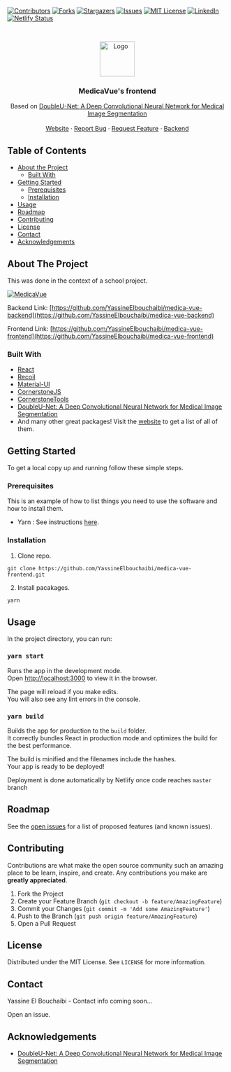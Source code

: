 <!-- PROJECT SHIELDS -->
<!--
*** I'm using markdown "reference style" links for readability.
*** Reference links are enclosed in brackets [ ] instead of parentheses ( ).
*** See the bottom of this document for the declaration of the reference variables
*** for contributors-url, forks-url, etc. This is an optional, concise syntax you may use.
*** https://www.markdownguide.org/basic-syntax/#reference-style-links
-->
[![Contributors][contributors-shield]][contributors-url]
[![Forks][forks-shield]][forks-url]
[![Stargazers][stars-shield]][stars-url]
[![Issues][issues-shield]][issues-url]
[![MIT License][license-shield]][license-url]
[![LinkedIn][linkedin-shield]][linkedin-url]
[![Netlify Status](https://api.netlify.com/api/v1/badges/d19c83dd-f97b-4eae-95a0-74c12917ca99/deploy-status)](https://app.netlify.com/sites/medica-vue/deploys)

<!-- 
Here's a blank template to get started:
**To avoid retyping too much info. Do a search and replace with your text editor for the following:**
`github_username`, `repo_name`, `twitter_handle`, `email`
-->


<!-- PROJECT LOGO -->
<br />
<p align="center">
  <a href="https://github.com/YassineElbouchaibi/medica-vue-frontend">
    <img src="https://i.imgur.com/Py1JVG5.png" alt="Logo" height="80">
  </a>

  <h3 align="center">MedicaVue's frontend</h3>

  <p align="center">
    Based on
    <a href="https://github.com/DebeshJha/2020-CBMS-DoubleU-Net">
      DoubleU-Net: A Deep Convolutional Neural Network for Medical Image Segmentation
    </a>
    <br />
    <br />
    <a href="https://medica-vue.netlify.app">Website</a>
    ·
    <a href="https://github.com/YassineElbouchaibi/medica-vue-frontend/issues">Report Bug</a>
    ·
    <a href="https://github.com/YassineElbouchaibi/medica-vue-frontend/issues">Request Feature</a>
    ·
    <a href="https://github.com/YassineElbouchaibi/medica-vue-backend">Backend</a>
  </p>
</p>


<!-- TABLE OF CONTENTS -->
## Table of Contents

* [About the Project](#about-the-project)
  * [Built With](#built-with)
* [Getting Started](#getting-started)
  * [Prerequisites](#prerequisites)
  * [Installation](#installation)
* [Usage](#usage)
* [Roadmap](#roadmap)
* [Contributing](#contributing)
* [License](#license)
* [Contact](#contact)
* [Acknowledgements](#acknowledgements)



<!-- ABOUT THE PROJECT -->
## About The Project

This was done in the context of a school project.

[![MedicaVue](https://i.imgur.com/thTIiEU.png)](https://medica-vue.netlify.app)

Backend Link: [https://github.com/YassineElbouchaibi/medica-vue-backend](https://github.com/YassineElbouchaibi/medica-vue-backend)

Frontend Link: [https://github.com/YassineElbouchaibi/medica-vue-frontend](https://github.com/YassineElbouchaibi/medica-vue-frontend)


### Built With

* [React](https://reactjs.org)
* [Recoil](https://recoiljs.org)
* [Material-UI](https://material-ui.com)
* [CornerstoneJS](https://cornerstonejs.org)
* [CornerstoneTools](https://tools.cornerstonejs.org)
* [DoubleU-Net: A Deep Convolutional Neural Network for Medical Image Segmentation](https://github.com/DebeshJha/2020-CBMS-DoubleU-Net)
* And many other great packages! Visit the [website](https://medica-vue.netlify.app) to get a list of all of them.


<!-- GETTING STARTED -->
## Getting Started

To get a local copy up and running follow these simple steps.

### Prerequisites

This is an example of how to list things you need to use the software and how to install them.
* Yarn : 
    See instructions [here](https://classic.yarnpkg.com/en/docs/install/).

### Installation

1. Clone repo.
```
git clone https://github.com/YassineElbouchaibi/medica-vue-frontend.git
```

2. Install pacakages.
```sh
yarn
```

<!-- USAGE EXAMPLES -->
## Usage

In the project directory, you can run:

### `yarn start`

Runs the app in the development mode.<br />
Open [http://localhost:3000](http://localhost:3000) to view it in the browser.

The page will reload if you make edits.<br />
You will also see any lint errors in the console.

### `yarn build`

Builds the app for production to the `build` folder.<br />
It correctly bundles React in production mode and optimizes the build for the best performance.

The build is minified and the filenames include the hashes.<br />
Your app is ready to be deployed!

Deployment is done automatically by Netlify once code reaches `master` branch



<!-- ROADMAP -->
## Roadmap

See the [open issues](https://github.com/YassineElbouchaibi/medica-vue-backend/issues) for a list of proposed features (and known issues).



<!-- CONTRIBUTING -->
## Contributing

Contributions are what make the open source community such an amazing place to be learn, inspire, and create. Any contributions you make are **greatly appreciated**.

1. Fork the Project
2. Create your Feature Branch (`git checkout -b feature/AmazingFeature`)
3. Commit your Changes (`git commit -m 'Add some AmazingFeature'`)
4. Push to the Branch (`git push origin feature/AmazingFeature`)
5. Open a Pull Request



<!-- LICENSE -->
## License

Distributed under the MIT License. See `LICENSE` for more information.



<!-- CONTACT -->
## Contact

Yassine El Bouchaibi - Contact info coming soon...

Open an issue.

<!-- ACKNOWLEDGEMENTS -->
## Acknowledgements

* [DoubleU-Net: A Deep Convolutional Neural Network for Medical Image Segmentation](https://github.com/DebeshJha/2020-CBMS-DoubleU-Net)


<!-- MARKDOWN LINKS & IMAGES -->
<!-- https://www.markdownguide.org/basic-syntax/#reference-style-links -->
[contributors-shield]: https://img.shields.io/github/contributors/YassineElbouchaibi/medica-vue-frontend.svg?style=flat-square
[contributors-url]: https://github.com/YassineElbouchaibi/medica-vue-frontend/graphs/contributors
[forks-shield]: https://img.shields.io/github/forks/YassineElbouchaibi/medica-vue-frontend.svg?style=flat-square
[forks-url]: https://github.com/YassineElbouchaibi/medica-vue-frontend/network/members
[stars-shield]: https://img.shields.io/github/stars/YassineElbouchaibi/medica-vue-frontend.svg?style=flat-square
[stars-url]: https://github.com/YassineElbouchaibi/medica-vue-frontend/stargazers
[issues-shield]: https://img.shields.io/github/issues/YassineElbouchaibi/medica-vue-frontend.svg?style=flat-square
[issues-url]: https://github.com/YassineElbouchaibi/medica-vue-frontend/issues
[license-shield]: https://img.shields.io/github/license/YassineElbouchaibi/medica-vue-frontend.svg?style=flat-square
[license-url]: https://github.com/YassineElbouchaibi/medica-vue-frontend/blob/master/LICENSE
[linkedin-shield]: https://img.shields.io/badge/-LinkedIn-black.svg?style=flat-square&logo=linkedin&colorB=555
[linkedin-url]: https://www.linkedin.com/in/yassine-el-bouchaibi
